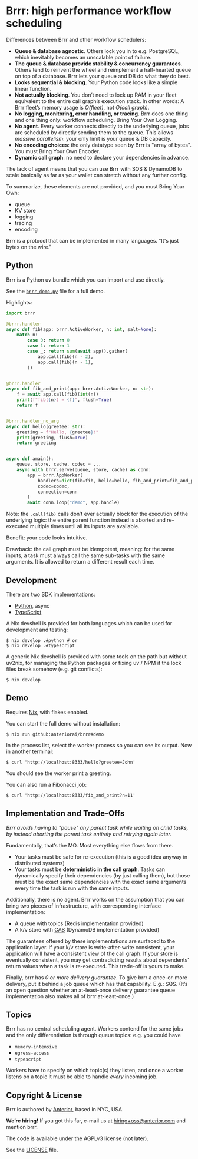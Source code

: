 # Brrr: high performance workflow scheduling

Differences between Brrr and other workflow schedulers:

- **Queue & database agnostic**. Others lock you in to e.g. PostgreSQL, which inevitably becomes an unscalable point of failure.
- **The queue & database provide stability & concurrency guarantees**. Others tend to reinvent the wheel and reimplement a half-hearted queue on top of a database. Brrr lets your queue and DB do what they do best.
- **Looks sequential & blocking**. Your Python code looks like a simple linear function.
- **Not actually blocking**. You don’t need to lock up RAM in your fleet equivalent to the entire call graph’s execution stack. In other words: A Brrr fleet’s memory usage is _O(fleet)_, not _O(call graph)_.
- **No logging, monitoring, error handling, or tracing**. Brrr does one thing and one thing only: workflow scheduling. Bring Your Own Logging.
- **No agent**. Every worker connects directly to the underlying queue, jobs are scheduled by directly sending them to the queue. This allows _massive parallelism_: your only limit is your queue & DB capacity.
- **No encoding choices**: the only datatype seen by Brrr is "array of bytes". You must Bring Your Own Encoder.
- **Dynamic call graph**: no need to declare your dependencies in advance.

The lack of agent means that you can use Brrr with SQS & DynamoDB to scale basically as far as your wallet can stretch without any further config.

To summarize, these elements are not provided, and you must Bring Your Own:

- queue
- KV store
- logging
- tracing
- encoding

Brrr is a protocol that can be implemented in many languages. "It's just bytes on the wire."

## Python

Brrr is a Python uv bundle which you can import and use directly.

See the [`brrr_demo.py`](brrr_demo.py) file for a full demo.

Highlights:

```python
import brrr

@brrr.handler
async def fib(app: brrr.ActiveWorker, n: int, salt=None):
    match n:
        case 0: return 0
        case 1: return 1
        case _: return sum(await app().gather(
            app.call(fib)(n - 2),
            app.call(fib)(n - 1),
        ))


@brrr.handler
async def fib_and_print(app: brrr.ActiveWorker, n: str):
    f = await app.call(fib)(int(n))
    print(f"fib({n}) = {f}", flush=True)
    return f


@brrr.handler_no_arg
async def hello(greetee: str):
    greeting = f"Hello, {greetee}!"
    print(greeting, flush=True)
    return greeting


async def amain():
    queue, store, cache, codec = ...
    async with brrr.serve(queue, store, cache) as conn:
        app = brrr.AppWorker(
            handlers=dict(fib=fib, hello=hello, fib_and_print=fib_and_print)),
            codec=codec,
            connection=conn
        )
        await conn.loop("demo", app.handle)
```

Note: the `.call(fib)` calls don’t ever actually block for the execution of the underlying logic: the entire parent function instead is aborted and re-executed multiple times until all its inputs are available.

Benefit: your code looks intuitive.

Drawback: the call graph must be idempotent, meaning: for the same inputs, a task must always call the same sub-tasks with the same arguments. It is allowed to return a different result each time.

## Development

There are two SDK implementations:

- [Python](python), async
- [TypeScript](typescript)

A Nix devshell is provided for both languages which can be used for development and testing:

```
$ nix develop .#python # or
$ nix develop .#typescript
```

A generic Nix devshell is provided with some tools on the path but without uv2nix, for managing the Python packages or fixing uv / NPM if the lock files break somehow (e.g. git conflicts):

```
$ nix develop
```

## Demo

Requires [Nix](https://nixos.org), with flakes enabled.

You can start the full demo without installation:

```
$ nix run github:anteriorai/brrr#demo
```

In the process list, select the worker process so you can see its output. Now in another terminal:

```
$ curl 'http://localhost:8333/hello?greetee=John'
```

You should see the worker print a greeting.

You can also run a Fibonacci job:

```
$ curl 'http://localhost:8333/fib_and_print?n=11'
```

## Implementation and Trade-Offs

_Brrr avoids having to "pause" any parent task while waiting on child tasks, by instead aborting the parent task entirely and retrying again later._

Fundamentally, that’s the MO. Most everything else flows from there.

- Your tasks must be safe for re-execution (this is a good idea anyway in distributed systems)
- Your tasks must be **deterministic in the call graph**. Tasks can dynamically specify their dependencies (by just calling them), but those must be the exact same dependencies with the exact same arguments every time the task is run with the same inputs.

Additionally, there is no agent. Brrr works on the assumption that you can bring two pieces of infrastructure, with corresponding interface implementation:

- A queue with topics (Redis implementation provided)
- A k/v store with [CAS](https://en.wikipedia.org/wiki/Compare-and-swap) (DynamoDB implementation provided)

The guarantees offered by these implementations are surfaced to the application layer. If your k/v store is write-after-write consistent, your application will have a consistent view of the call graph. If your store is eventually consistent, you may get contradicting results about dependents’ return values when a task is re-executed. This trade-off is yours to make.

Finally, brrr has _0 or more delivery guarantee_. To give brrr a once-or-more delivery, put it behind a job queue which has that capability. E.g.: SQS. (It’s an open question whether an at-least-once delivery guarantee queue implementation also makes all of brrr at-least-once.)

## Topics

Brrr has no central scheduling agent. Workers contend for the same jobs and the only differentiation is through queue topics: e.g. you could have

- `memory-intensive`
- `egress-access`
- `typescript`

Workers have to specify on which topic(s) they listen, and once a worker listens on a topic it must be able to handle _every_ incoming job.

## Copyright & License

Brrr is authored by [Anterior](https://anterior.com), based in NYC, USA.

**We’re hiring!** If you got this far, e-mail us at hiring+oss@anterior.com and mention brrr.

The code is available under the AGPLv3 license (not later).

See the [LICENSE](LICENSE) file.
